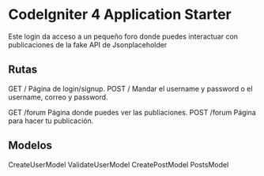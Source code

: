 # CodeIgniter 4 Application Starter

Este login da acceso a un pequeño foro donde puedes interactuar con publicaciones de la fake API de Jsonplaceholder



## Rutas

GET / Página de login/signup.
POST / Mandar el username y password o el username, correo y password.

GET /forum Página donde puedes ver las publiaciones.
POST /forum Página para hacer tu publicación.

## Modelos

CreateUserModel
ValidateUserModel
CreatePostModel
PostsModel
